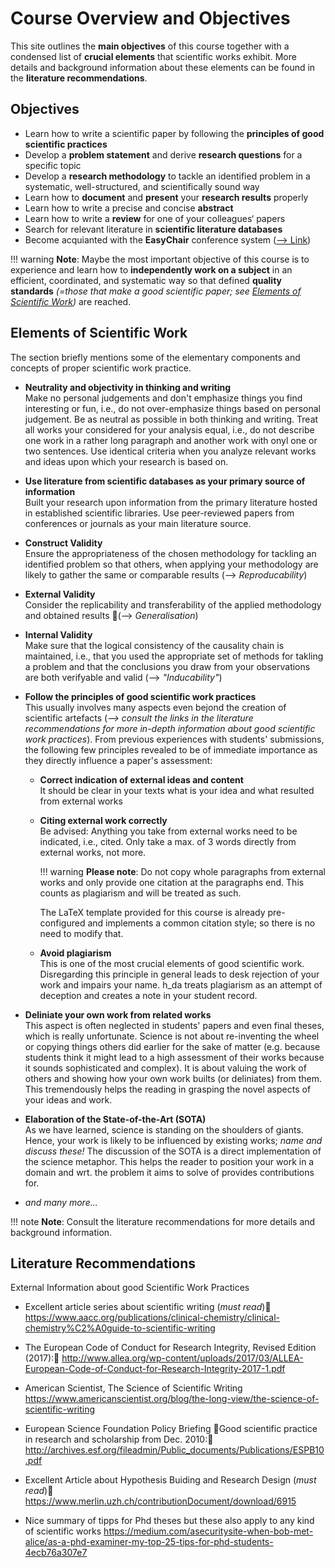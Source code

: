 # Course Overview and Objectives

This site outlines the **main objectives** of this course together with a condensed list of **crucial elements** that scientific works exhibit. More details and background information about these elements can be found in the **literature recommendations**.


## Objectives

- Learn how to write a scientific paper by following the **principles of good scientific practices**
- Develop a **problem statement** and derive **research questions** for a specific topic
- Develop a **research methodology** to tackle an identified problem in a systematic, well-structured, and scientifically sound way
- Learn how to **document** and **present** your **research results** properly 
- Learn how to write a precise and concise **abstract**
- Learn how to write a **review** for one of your colleagues‘ papers
- Search for relevant literature in **scientific literature databases**
- Become acquianted with the **EasyChair** conference system ([--> Link](https://easychair.org/))


!!! warning
    **Note**: Maybe the most important objective of this course is to experience and learn how to **independently work on a subject** in an efficient, coordinated, and systematic way so that defined **quality standards** *(=those that make a good scientific paper; see [Elements of Scientific Work](objectives.md#elements_of_scientific_work))* are reached. 


## Elements of Scientific Work

The section briefly mentions some of the elementary components and concepts of proper scientific work practice.

- **Neutrality and objectivity in thinking and writing**  
    Make no personal judgements and don't emphasize things you find interesting or fun, i.e., do not over-emphasize things based on personal judgement. Be as neutral as possible in both thinking and writing. Treat all works your considered for your analysis equal, i.e., do not describe one work in a rather long paragraph and another work with onyl one or two sentences. Use identical criteria when you analyze relevant works and ideas upon which your research is based on.  

- **Use literature from scientific databases as your primary source of information**  
    Built your research upon information from the primary literature hosted in established scientific libraries.
    Use peer-reviewed papers from conferences or journals as your main literature source. 

- **Construct Validity**  
    Ensure the appropriateness of the chosen methodology for tackling an identified problem so that others, when applying your methodology are likely to gather the same or comparable results (--> *Reproducability*)

- **External Validity**  
    Consider the replicability and transferability of the applied methodology and obtained results (--> *Generalisation*)

- **Internal Validity**  
    Make sure that the logical consistency of the causality chain is maintained, i.e., that you used the appropriate set of methods for takling a problem and that the conclusions you draw from your observations are both verifyable and valid  (--> *"Inducability"*)

- **Follow the principles of good scientific work practices**  
    This usually involves many aspects even bejond the creation of scientific artefacts (*--> consult the links in the literature recommendations for more in-depth information about good scientific work practices*). From previous experiences with students' submissions, the following few principles revealed to be of immediate importance as they directly influence a paper's assessment:
    
    - **Correct indication of external ideas and content**  
        It should be clear in your texts what is your idea and what resulted from external works
    
    - **Citing external work correctly**  
        Be advised: Anything you take from external works need to be indicated, i.e., cited.
        Only take a max. of 3 words directly from external works, not more. 

        !!! warning
            **Please note**: Do not copy whole paragraphs from external works and only provide one citation at the paragraphs end. This counts as plagiarism and will be treated as such.

        The LaTeX template provided for this course is already pre-configured and implements a common citation style; so there is no need to modify that.
    
    - **Avoid plagiarism**  
        This is one of the most crucial elements of good scientific work. Disregarding this principle in general leads to desk rejection of your work and impairs your name. h_da treats plagiarism as an attempt of deception and creates a note in your student record.

- **Deliniate your own work from related works**  
    This aspect is often neglected in students' papers and even final theses, which is really unfortunate. Science is not about re-inventing the wheel or copying things others did earlier for the sake of matter (e.g. because students think it might lead to a high assessment of their works because it sounds sophisticated and complex). It is about valuing the work of others and showing how your own work builts (or deliniates) from them. This tremendously helps the reading in grasping the novel aspects of your ideas and work.
    
- **Elaboration of the State-of-the-Art (SOTA)**  
    As we have learned, science is standing on the shoulders of giants. Hence, your work is likely to be influenced by existing works; *name and discuss these!* The discussion of the SOTA is a direct implementation of the science metaphor. This helps the reader to position your work in a domain and wrt. the problem it aims to solve of provides contributions for.

- *and many more...*

!!! note
    **Note**: Consult the literature recommendations for more details and background information.


## Literature Recommendations

External Information about good Scientific Work Practices

* Excellent article series about scientific writing (*must read*)  
    <https://www.aacc.org/publications/clinical-chemistry/clinical-chemistry%C2%A0guide-to-scientific-writing>

* The European Code of Conduct for Research Integrity, Revised Edition (2017):
    <http://www.allea.org/wp-content/uploads/2017/03/ALLEA-European-Code-of-Conduct-for-Research-Integrity-2017-1.pdf>

* American Scientist, The Science of Scientific Writing  
    <https://www.americanscientist.org/blog/the-long-view/the-science-of-scientific-writing>

* European Science Foundation Policy Briefing Good scientific practice in research and scholarship from Dec. 2010:  
    <http://archives.esf.org/fileadmin/Public_documents/Publications/ESPB10.pdf>

* Excellent Article about Hypothesis Buiding and Research Design (*must read*)
    <https://www.merlin.uzh.ch/contributionDocument/download/6915>

* Nice summary of tipps for Phd theses but these also apply to any kind of scientific works
    <https://medium.com/asecuritysite-when-bob-met-alice/as-a-phd-examiner-my-top-25-tips-for-phd-students-4ecb76a307e7>




